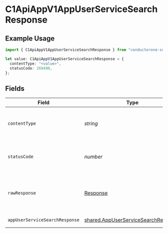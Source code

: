 # C1ApiAppV1AppUserServiceSearchResponse

## Example Usage

```typescript
import { C1ApiAppV1AppUserServiceSearchResponse } from "conductorone-sdk-typescript/sdk/models/operations";

let value: C1ApiAppV1AppUserServiceSearchResponse = {
  contentType: "<value>",
  statusCode: 269490,
};
```

## Fields

| Field                                                                                             | Type                                                                                              | Required                                                                                          | Description                                                                                       |
| ------------------------------------------------------------------------------------------------- | ------------------------------------------------------------------------------------------------- | ------------------------------------------------------------------------------------------------- | ------------------------------------------------------------------------------------------------- |
| `contentType`                                                                                     | *string*                                                                                          | :heavy_check_mark:                                                                                | HTTP response content type for this operation                                                     |
| `statusCode`                                                                                      | *number*                                                                                          | :heavy_check_mark:                                                                                | HTTP response status code for this operation                                                      |
| `rawResponse`                                                                                     | [Response](https://developer.mozilla.org/en-US/docs/Web/API/Response)                             | :heavy_check_mark:                                                                                | Raw HTTP response; suitable for custom response parsing                                           |
| `appUserServiceSearchResponse`                                                                    | [shared.AppUserServiceSearchResponse](../../../sdk/models/shared/appuserservicesearchresponse.md) | :heavy_minus_sign:                                                                                | Successful response                                                                               |